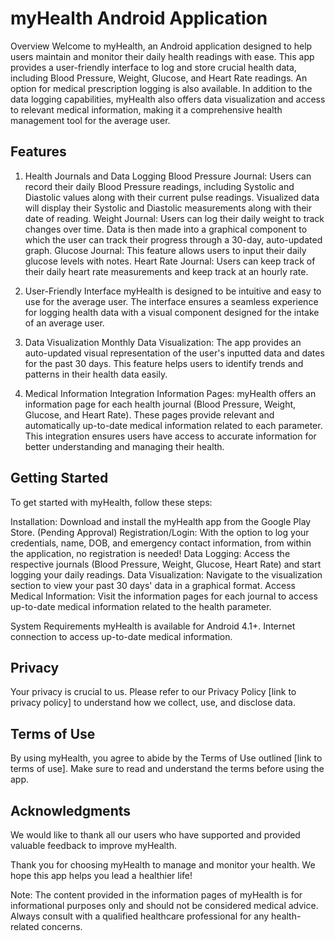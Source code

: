 # myHealth Android Application 
Overview
Welcome to myHealth, an Android application designed to help users maintain and monitor their daily health readings with ease. This app provides a user-friendly interface to log and store crucial health data, including Blood Pressure, Weight, Glucose, and Heart Rate readings. An option for medical prescription logging is also available. In addition to the data logging capabilities, myHealth also offers data visualization and access to relevant medical information, making it a comprehensive health management tool for the average user.

## Features
1. Health Journals and Data Logging
Blood Pressure Journal: Users can record their daily Blood Pressure readings, including Systolic and Diastolic values along with their current pulse readings. Visualized data will display their Systolic and Diastolic measurements along with their date of reading.
Weight Journal: Users can log their daily weight to track changes over time. Data is then made into a graphical component to which the user can track their progress through a 30-day, auto-updated graph. 
Glucose Journal: This feature allows users to input their daily glucose levels with notes. 
Heart Rate Journal: Users can keep track of their daily heart rate measurements and keep track at an hourly rate.

3. User-Friendly Interface
myHealth is designed to be intuitive and easy to use for the average user. The interface ensures a seamless experience for logging health data with a visual component designed for the intake of an average user.

4. Data Visualization
Monthly Data Visualization: The app provides an auto-updated visual representation of the user's inputted data and dates for the past 30 days. This feature helps users to identify trends and patterns in their health data easily.

6. Medical Information Integration
Information Pages: myHealth offers an information page for each health journal (Blood Pressure, Weight, Glucose, and Heart Rate). These pages provide relevant and automatically up-to-date medical information related to each parameter. This integration ensures users have access to accurate information for better understanding and managing their health.

## Getting Started
To get started with myHealth, follow these steps:

Installation: Download and install the myHealth app from the Google Play Store. (Pending Approval)
Registration/Login: With the option to log your credentials, name, DOB, and emergency contact information, from within the application, no registration is needed! 
Data Logging: Access the respective journals (Blood Pressure, Weight, Glucose, Heart Rate) and start logging your daily readings.
Data Visualization: Navigate to the visualization section to view your past 30 days' data in a graphical format.
Access Medical Information: Visit the information pages for each journal to access up-to-date medical information related to the health parameter.

System Requirements
myHealth is available for Android 4.1+.
Internet connection to access up-to-date medical information.

## Privacy
Your privacy is crucial to us. Please refer to our Privacy Policy [link to privacy policy] to understand how we collect, use, and disclose data.

## Terms of Use
By using myHealth, you agree to abide by the Terms of Use outlined [link to terms of use]. Make sure to read and understand the terms before using the app.

## Acknowledgments
We would like to thank all our users who have supported and provided valuable feedback to improve myHealth.

Thank you for choosing myHealth to manage and monitor your health. We hope this app helps you lead a healthier life!

Note: The content provided in the information pages of myHealth is for informational purposes only and should not be considered medical advice. Always consult with a qualified healthcare professional for any health-related concerns.

